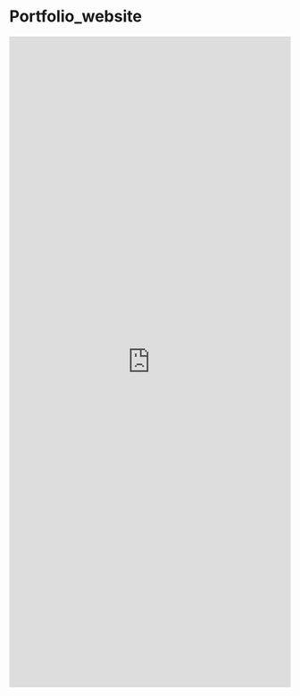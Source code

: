 # Portfolio_website

<iframe src="https://www.linkedin.com/embed/feed/update/urn:li:ugcPost:7026985409419120640" height="1164" width="504" frameborder="0" allowfullscreen="" title="Embedded post"></iframe>
